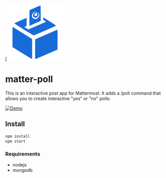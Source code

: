 [![Logo](matterpoll.png)
# matter-poll

This is an interactive post app for Mattermost. It adds a /poll command that allows you to create interactive "yes" or "no" polls:

[![Demo](https://thumbs.gfycat.com/UntimelyPoisedAnkole-size_restricted.gif)](https://gfycat.com/UntimelyPoisedAnkole)

## Install
```
npm install
npm start
```

### Requirements
 - nodejs
 - mongodb
